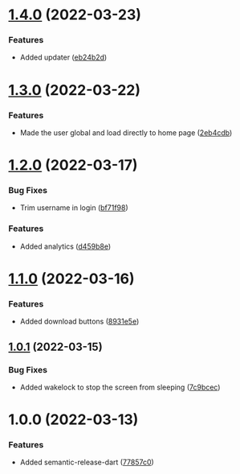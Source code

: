 # [1.4.0](https://github.com/hugo4715/GogoApp/compare/v1.3.0...v1.4.0) (2022-03-23)


### Features

* Added updater ([eb24b2d](https://github.com/hugo4715/GogoApp/commit/eb24b2d4aaa43ffa0d93ee9cc0b4b1f6cb4e2aa0))

# [1.3.0](https://github.com/hugo4715/GogoApp/compare/v1.2.0...v1.3.0) (2022-03-22)


### Features

* Made the user global and load directly to home page ([2eb4cdb](https://github.com/hugo4715/GogoApp/commit/2eb4cdbe57404f1b33e419ebfa00fd6def4a3f28))

# [1.2.0](https://github.com/hugo4715/GogoApp/compare/v1.1.0...v1.2.0) (2022-03-17)


### Bug Fixes

* Trim username in login ([bf71f98](https://github.com/hugo4715/GogoApp/commit/bf71f9867a4c8066c1f68d1fca4c0a98abb2a40b))


### Features

* Added analytics ([d459b8e](https://github.com/hugo4715/GogoApp/commit/d459b8ec524caf31ebe7c7b5c866f18348359197))

# [1.1.0](https://github.com/hugo4715/GogoApp/compare/v1.0.1...v1.1.0) (2022-03-16)


### Features

* Added download buttons ([8931e5e](https://github.com/hugo4715/GogoApp/commit/8931e5e00151f4fcf4046e1fe43923359db29e2a))

## [1.0.1](https://github.com/hugo4715/GogoApp/compare/v1.0.0...v1.0.1) (2022-03-15)


### Bug Fixes

* Added wakelock to stop the screen from sleeping ([7c9bcec](https://github.com/hugo4715/GogoApp/commit/7c9bcec6836d9fb56e26ee613f1615f067725759))

# 1.0.0 (2022-03-13)


### Features

* Added semantic-release-dart ([77857c0](https://github.com/hugo4715/GogoApp/commit/77857c0a1952df38391c1e880d44962e9ecb31e9))
